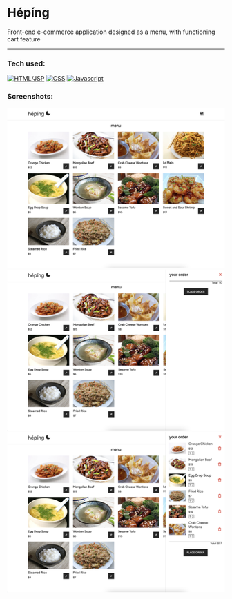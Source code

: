 # Hépíng
Front-end e-commerce application designed as a menu, with functioning cart feature

<hr>

### Tech used:

[![HTML/JSP][HTML.com]][HTML-url]
[![CSS][CSS]][CSS-url]
[![Javascript][Javascript]][Javascript-url]

### Screenshots:

![Home](main2.png)
![Home](emptycart.png)
![Home](fullycart.png)

<!-- MARKDOWN LINKS & IMAGES -->
<!-- https://www.markdownguide.org/basic-syntax/#reference-style-links -->
[Javascript]: https://img.shields.io/badge/Javascript-yellow?logo=javascript
[Javascript-url]: https://developer.mozilla.org/en-US/docs/Web/JavaScript
[CSS]: https://img.shields.io/badge/CSS-blue?logo=css3
[CSS-url]: https://developer.mozilla.org/en-US/docs/Web/CSS
[HTML.com]: https://img.shields.io/badge/-HTML-orange?logo=HTML5
[HTML-url]: https://developer.mozilla.org/en-US/docs/Web/HTML


